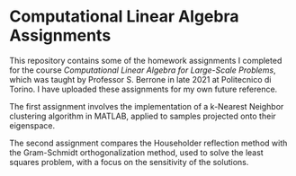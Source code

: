 # Computational Linear Algebra Assignments
This repository contains some of the homework assignments I completed for the course *Computational Linear Algebra for Large-Scale Problems*, which was taught by Professor S. Berrone in late 2021 at Politecnico di Torino. I have uploaded these assignments for my own future reference.

The first assignment involves the implementation of a k-Nearest Neighbor clustering algorithm in MATLAB, applied to samples projected onto their eigenspace.

The second assignment compares the Householder reflection method with the Gram-Schmidt orthogonalization method, used to solve the least squares problem, with a focus on the sensitivity of the solutions.
